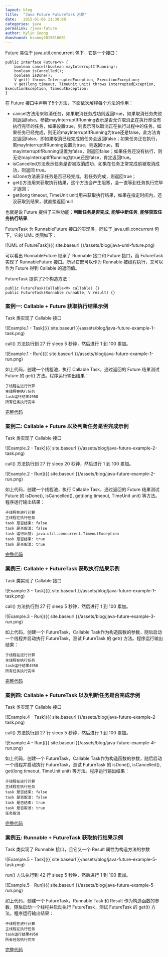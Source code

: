 ```yaml
---
layout: blog
title:  "Java Future FutureTask 示例"
date:   2015-01-06 11:30:00
categories: java
permalink: /java-future
author: Kylin Soong
duoshuoid: ksoong2015010601
---
```


Future 类位于 java.util.concurrent 包下，它是一个接口：

~~~
public interface Future<V> {
    boolean cancel(boolean mayInterruptIfRunning);
    boolean isCancelled();
    boolean isDone();
    V get() throws InterruptedException, ExecutionException;
    V get(long timeout, TimeUnit unit) throws InterruptedException, ExecutionException, TimeoutException;
}
~~~

在 Future 接口中声明了5个方法，下面依次解释每个方法的作用：

* cancel方法用来取消任务，如果取消任务成功则返回true，如果取消任务失败则返回false。参数mayInterruptIfRunning表示是否允许取消正在执行却没有执行完毕的任务，如果设置true，则表示可以取消正在执行过程中的任务。如果任务已经完成，则无论mayInterruptIfRunning为true还是false，此方法肯定返回false，即如果取消已经完成的任务会返回false；如果任务正在执行，若mayInterruptIfRunning设置为true，则返回true，若mayInterruptIfRunning设置为false，则返回false；如果任务还没有执行，则无论mayInterruptIfRunning为true还是false，肯定返回true。
* isCancelled方法表示任务是否被取消成功，如果在任务正常完成前被取消成功，则返回 true。
* isDone方法表示任务是否已经完成，若任务完成，则返回true；
* get()方法用来获取执行结果，这个方法会产生阻塞，会一直等到任务执行完毕才返回；
* get(long timeout, TimeUnit unit)用来获取执行结果，如果在指定时间内，还没获取到结果，就直接返回null

也就是说 Future 提供了三种功能：**判断任务是否完成**, **能够中断任务**, **能够获取任务执行结果**.

FutureTask 为 RunnableFuture 接口的实现类，同位于 java.util.concurrent 包下，它的 UML 类图如下：

![UML of FutureTask]({{ site.baseurl }}/assets/blog/java-uml-future.png)

可以看出 RunnableFuture 继承了 Runnable 接口和 Future 接口，而 FutureTask 实现了 RunnableFuture 接口。所以它既可以作为 Runnable 被线程执行，又可以作为 Future 得到 Callable 的返回值。

FutureTask 提供了2个构造方法：

~~~
public FutureTask(Callable<V> callable) {}
public FutureTask(Runnable runnable, V result) {}
~~~

### 案例一: Callable + Future 获取执行结果示例

Task 类实现了 Callable 接口

![Example.1 - Task]({{ site.baseurl }}/assets/blog/java-future-example-1-task.png)

call() 方法执行到 27 行 sleep 5 秒钟，然后进行 1 到 100 累加。

![Example.1 - Run]({{ site.baseurl }}/assets/blog/java-future-example-1-run.png)

如上代码，创建一个线程池，执行 Callable Task，通过返回的 Future 结果测试 Future 的 get() 方法。程序运行输出结果：

~~~
子线程在进行计算
主线程在执行任务
task运行结果4950
所有任务执行完毕
~~~

[完整代码](https://raw.githubusercontent.com/kylinsoong/JVM/master/jdk/concurrent/src/main/java/org/ksoong/tutorial/java/concurrent/future/TestFuture.java) 

### 案例二: Callable + Future 以及判断任务是否完成示例

Task 类实现了 Callable 接口

![Example.2 - Task]({{ site.baseurl }}/assets/blog/java-future-example-2-task.png)

call() 方法执行到 27 行 sleep 20 秒钟，然后进行 1 到 100 累加。

![Example.2 - Run]({{ site.baseurl }}/assets/blog/java-future-example-2-run.png)

如上代码，创建一个线程池，执行 Callable Task，通过返回的 Future 结果测试 Future 的 isDone(), isCancelled(), get(long timeout, TimeUnit unit) 等方法。程序运行输出结果：

~~~
子线程在进行计算
主线程在执行任务
task 是否结束: false
task 是否取消: false
task 运行出错: java.util.concurrent.TimeoutException
task 是否结束: true
task 是否取消: true
~~~

[完整代码](https://raw.githubusercontent.com/kylinsoong/JVM/master/jdk/concurrent/src/main/java/org/ksoong/tutorial/java/concurrent/future/TestFuturePlus.java)

### 案例三: Callable + FutureTask 获取执行结果示例

Task 类实现了 Callable 接口

![Example.3 - Task]({{ site.baseurl }}/assets/blog/java-future-example-1-task.png)

call() 方法执行到 27 行 sleep 5 秒钟，然后进行 1 到 100 累加。

![Example.3 - Run]({{ site.baseurl }}/assets/blog/java-future-example-3-run.png)

如上代码，创建一个 FutureTask，Callable Task作为构造函数的参数，随后启动一个线程并启动执行 FutureTask，测试 FutureTask 的 get() 方法。程序运行输出结果：

~~~
子线程在进行计算
主线程在执行任务
task运行结果4950
所有任务执行完毕
~~~

[完整代码](https://raw.githubusercontent.com/kylinsoong/JVM/master/jdk/concurrent/src/main/java/org/ksoong/tutorial/java/concurrent/future/TestFutureTask.java)

### 案例四: Callable + FutureTask 以及判断任务是否完成示例

Task 类实现了 Callable 接口

![Example.4 - Task]({{ site.baseurl }}/assets/blog/java-future-example-2-task.png)

call() 方法执行到 27 行 sleep 5 秒钟，然后进行 1 到 100 累加。

![Example.4 - Run]({{ site.baseurl }}/assets/blog/java-future-example-4-run.png)

如上代码，创建一个 FutureTask，Callable Task作为构造函数的参数，随后启动一个线程并启动执行 FutureTask，测试 FutureTask 的 isDone(), isCancelled(), get(long timeout, TimeUnit unit) 等方法。程序运行输出结果：

~~~
子线程在进行计算
主线程在执行任务
task 是否结束: false
task 是否取消: false
task 是否结束: true
task 是否取消: true
任务取消
~~~

[完整代码](https://raw.githubusercontent.com/kylinsoong/JVM/master/jdk/concurrent/src/main/java/org/ksoong/tutorial/java/concurrent/future/TestFutureTaskPlus.java)

### 案例五: Runnable + FutureTask 获取执行结果示例

Task 类实现了 Runnable 接口，且它又一个 Result 属性为构造方法的参数

![Example.5 - Task]({{ site.baseurl }}/assets/blog/java-future-example-5-task.png)

run() 方法执行到 42 行 sleep 5 秒钟，然后进行 1 到 100 累加。

![Example.5 - Run]({{ site.baseurl }}/assets/blog/java-future-example-5-run.png)

如上代码，创建一个 FutureTask，Runnable Task 和 Result 作为构造函数的参数，随后启动一个线程并启动执行 FutureTask，测试 FutureTask 的 get(t) 方法。程序运行输出结果：

~~~
子线程在进行计算
主线程在执行任务
task运行结果4950
所有任务执行完毕
~~~

[完整代码](https://raw.githubusercontent.com/kylinsoong/JVM/master/jdk/concurrent/src/main/java/org/ksoong/tutorial/java/concurrent/future/TestFutureTaskRunnable.java)

